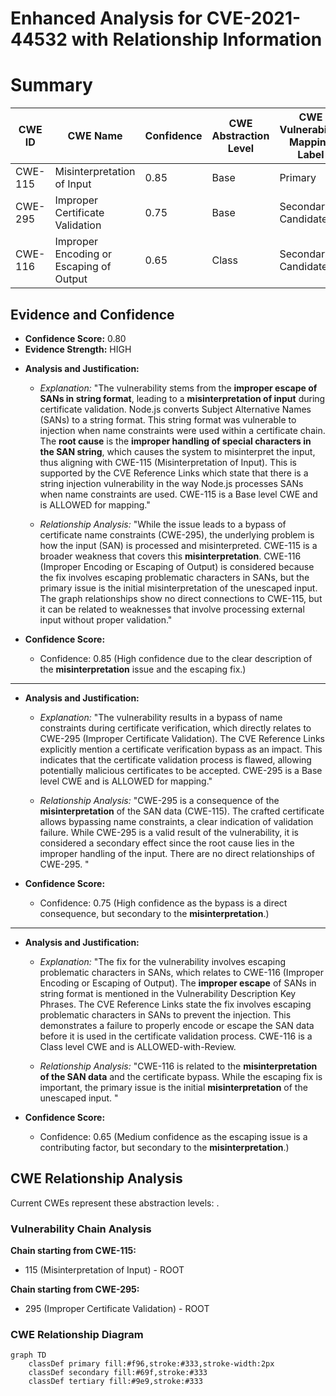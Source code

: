 # Enhanced Analysis for CVE-2021-44532 with Relationship Information

# Summary
| CWE ID | CWE Name | Confidence | CWE Abstraction Level | CWE Vulnerability Mapping Label | CWE-Vulnerability Mapping Notes |
|---|---|---|---|---|---|
| CWE-115 | Misinterpretation of Input | 0.85 | Base | Primary | Allowed |
| CWE-295 | Improper Certificate Validation | 0.75 | Base | Secondary Candidate | Allowed |
| CWE-116 | Improper Encoding or Escaping of Output | 0.65 | Class | Secondary Candidate | Allowed-with-Review |

## Evidence and Confidence

*   **Confidence Score:** 0.80
*   **Evidence Strength:** HIGH

- **Analysis and Justification:**  
  - *Explanation:* "The vulnerability stems from the **improper escape of SANs in string format**, leading to a **misinterpretation of input** during certificate validation. Node.js converts Subject Alternative Names (SANs) to a string format. This string format was vulnerable to injection when name constraints were used within a certificate chain. The **root cause** is the **improper handling of special characters in the SAN string**, which causes the system to misinterpret the input, thus aligning with CWE-115 (Misinterpretation of Input). This is supported by the CVE Reference Links which state that there is a string injection vulnerability in the way Node.js processes SANs when name constraints are used. CWE-115 is a Base level CWE and is ALLOWED for mapping."
  
  - *Relationship Analysis:* "While the issue leads to a bypass of certificate name constraints (CWE-295), the underlying problem is how the input (SAN) is processed and misinterpreted. CWE-115 is a broader weakness that covers this **misinterpretation**. CWE-116 (Improper Encoding or Escaping of Output) is considered because the fix involves escaping problematic characters in SANs, but the primary issue is the initial misinterpretation of the unescaped input. The graph relationships show no direct connections to CWE-115, but it can be related to weaknesses that involve processing external input without proper validation."

- **Confidence Score:**  
  - Confidence: 0.85 (High confidence due to the clear description of the **misinterpretation** issue and the escaping fix.)

---

- **Analysis and Justification:**  
  - *Explanation:* "The vulnerability results in a bypass of name constraints during certificate verification, which directly relates to CWE-295 (Improper Certificate Validation). The CVE Reference Links explicitly mention a certificate verification bypass as an impact. This indicates that the certificate validation process is flawed, allowing potentially malicious certificates to be accepted. CWE-295 is a Base level CWE and is ALLOWED for mapping."
  
  - *Relationship Analysis:* "CWE-295 is a consequence of the **misinterpretation** of the SAN data (CWE-115). The crafted certificate allows bypassing name constraints, a clear indication of validation failure. While CWE-295 is a valid result of the vulnerability, it is considered a secondary effect since the root cause lies in the improper handling of the input. There are no direct relationships of CWE-295. "

- **Confidence Score:**  
  - Confidence: 0.75 (High confidence as the bypass is a direct consequence, but secondary to the **misinterpretation**.)

---

- **Analysis and Justification:**  
  - *Explanation:* "The fix for the vulnerability involves escaping problematic characters in SANs, which relates to CWE-116 (Improper Encoding or Escaping of Output). The **improper escape** of SANs in string format is mentioned in the Vulnerability Description Key Phrases. The CVE Reference Links state the fix involves escaping problematic characters in SANs to prevent the injection. This demonstrates a failure to properly encode or escape the SAN data before it is used in the certificate validation process. CWE-116 is a Class level CWE and is ALLOWED-with-Review.
  
  - *Relationship Analysis:* "CWE-116 is related to the **misinterpretation of the SAN data** and the certificate bypass. While the escaping fix is important, the primary issue is the initial **misinterpretation** of the unescaped input. "

- **Confidence Score:**  
  - Confidence: 0.65 (Medium confidence as the escaping issue is a contributing factor, but secondary to the **misinterpretation**.)


## CWE Relationship Analysis

Current CWEs represent these abstraction levels: .


### Vulnerability Chain Analysis

**Chain starting from CWE-115:**
- 115 (Misinterpretation of Input) - ROOT


**Chain starting from CWE-295:**
- 295 (Improper Certificate Validation) - ROOT



### CWE Relationship Diagram

```mermaid
graph TD
    classDef primary fill:#f96,stroke:#333,stroke-width:2px
    classDef secondary fill:#69f,stroke:#333
    classDef tertiary fill:#9e9,stroke:#333
```
